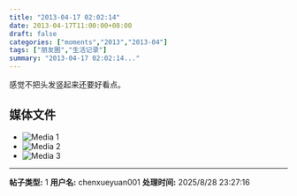 ```yaml
---
title: "2013-04-17 02:02:14"
date: 2013-04-17T11:00:00+08:00
draft: false
categories: ["moments","2013","2013-04"]
tags: ["朋友圈","生活记录"]
summary: "2013-04-17 02:02:14..."
---
```


感觉不把头发竖起来还要好看点。

## 媒体文件

- ![Media 1](/Moments/photos/2013-04-17/201304170202140.jpg)
- ![Media 2](/Moments/photos/2013-04-17/201304170202141.jpg)
- ![Media 3](/Moments/photos/2013-04-17/201304170202142.jpg)

---

**帖子类型:** 1
**用户名:** chenxueyuan001
**处理时间:** 2025/8/28 23:27:16